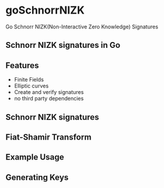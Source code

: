 # goSchnorrNIZK
Go Schnorr NIZK(Non-Interactive Zero Knowledge) Signatures

## Schnorr NIZK signatures in Go

## Features

* Finite Fields
* Elliptic curves
* Create and verify signatures
* no third party dependencies

## Schnorr NIZK signatures

## Fiat-Shamir Transform

## Example Usage

## Generating Keys
